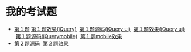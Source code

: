 # 我的考试题

* [第１题](https://github.com/cheneywongyu/exam/blob/gh-pages/1-jquery.html)
  [第１题效果(jQuery)](https://cheneywongyu.github.io/exam/1-jquery.html)
  [第１题源码(jQuery ui)](https://cheneywongyu.github.io/exam/1-jqueryui.html)
  [第１题效果(jQuery ui)](https://github.com/cheneywongyu/exam/blob/gh-pages/1-jqueryui.html)
  [第１题源码(jQuerymobile)](https://cheneywongyu.github.io/exam/1-jquerymoblie.html)
  [第１题moblie效果](https://github.com/cheneywongyu/exam/blob/gh-pages/1-jquerymobile.html)
* [第２题源码](https://github.com/cheneywongyu/exam/blob/gh-pages/2ti.html)
  [第２题效果](file:///home/vcy/linux/Git/wangchunyu/2ti.html)
